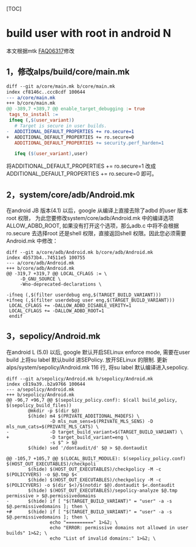 [TOC]

# build user with root in android N

本文根据mtk [FAQ06317][1]修改

## 1，修改alps/build/core/main.mk

```makefile
diff --git a/core/main.mk b/core/main.mk
index cf8146c..ccc8cdf 100644
--- a/core/main.mk
+++ b/core/main.mk
@@ -389,7 +389,7 @@ enable_target_debugging := true
 tags_to_install :=
 ifneq (,$(user_variant))
   # Target is secure in user builds.
-  ADDITIONAL_DEFAULT_PROPERTIES += ro.secure=1
+  ADDITIONAL_DEFAULT_PROPERTIES += ro.secure=0
   ADDITIONAL_DEFAULT_PROPERTIES += security.perf_harden=1

   ifeq ($(user_variant),user)
```

将ADDITIONAL_DEFAULT_PROPERTIES += ro.secure=1 改成 ADDITIONAL_DEFAULT_PROPERTIES += ro.secure=0 即可。

## 2，system/core/adb/Android.mk

在android JB 版本(4.1) 以后，google 从编译上直接去除了adbd 的user 版本root 权限， 为此您要修改system/core/adb/Android.mk 中的编译选项ALLOW_ADBD_ROOT, 如果没有打开这个选项，那么adb.c 中将不会根据ro.secure 去选择root 还是shell 权限，直接返回shell 权限。因此您必须需要Android.mk 中修改：

```
diff --git a/core/adb/Android.mk b/core/adb/Android.mk
index 4b573b4..74511e5 100755
--- a/core/adb/Android.mk
+++ b/core/adb/Android.mk
@@ -319,7 +319,7 @@ LOCAL_CFLAGS := \
     -D_GNU_SOURCE \
     -Wno-deprecated-declarations \

-ifneq (,$(filter userdebug eng,$(TARGET_BUILD_VARIANT)))
+ifneq (,$(filter userdebug user eng,$(TARGET_BUILD_VARIANT)))
 LOCAL_CFLAGS += -DALLOW_ADBD_DISABLE_VERITY=1
 LOCAL_CFLAGS += -DALLOW_ADBD_ROOT=1
 endif
```

## 3，sepolicy/Android.mk

在android L (5.0) 以后, google 默认开启SELinux enforce mode, 需要在user build 上将su label 默认build 进SEPolicy.
放开SELinux 的限制. 更新alps/system/sepolicy/Android.mk 116 行,  将su label 默认编译进入sepolicy.

```
diff --git a/sepolicy/Android.mk b/sepolicy/Android.mk
index c819a39..b2a9766 100644
--- a/sepolicy/Android.mk
+++ b/sepolicy/Android.mk
@@ -96,7 +96,7 @@ $(sepolicy_policy.conf): $(call build_policy, $(sepolicy_build_files))
        @mkdir -p $(dir $@)
        $(hide) m4 $(PRIVATE_ADDITIONAL_M4DEFS) \
                -D mls_num_sens=$(PRIVATE_MLS_SENS) -D mls_num_cats=$(PRIVATE_MLS_CATS) \
-               -D target_build_variant=$(TARGET_BUILD_VARIANT) \
+               -D target_build_variant=eng \
                -s $^ > $@
        $(hide) sed '/dontaudit/d' $@ > $@.dontaudit

@@ -105,7 +105,7 @@ $(LOCAL_BUILT_MODULE): $(sepolicy_policy.conf) $(HOST_OUT_EXECUTABLES)/checkpoli
        $(hide) $(HOST_OUT_EXECUTABLES)/checkpolicy -M -c $(POLICYVERS) -o $@.tmp $<
        $(hide) $(HOST_OUT_EXECUTABLES)/checkpolicy -M -c $(POLICYVERS) -o $(dir $<)/$(notdir $@).dontaudit $<.dontaudit
        $(hide) $(HOST_OUT_EXECUTABLES)/sepolicy-analyze $@.tmp permissive > $@.permissivedomains
-       $(hide) if [ "$(TARGET_BUILD_VARIANT)" = "user" -a -s $@.permissivedomains ]; then \
+#      $(hide) if [ "$(TARGET_BUILD_VARIANT)" = "user" -a -s $@.permissivedomains ]; then \
                echo "==========" 1>&2; \
                echo "ERROR: permissive domains not allowed in user builds" 1>&2; \
                echo "List of invalid domains:" 1>&2; \
```

[1]:https://onlinesso.mediatek.com/Pages/FAQ.aspx?List=SW&FAQID=FAQ06317
